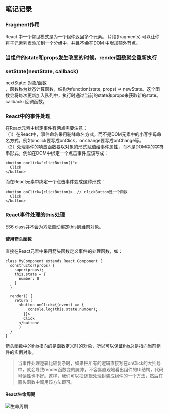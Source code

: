 ## 笔记记录

### Fragment作用
  React 中一个常见模式是为一个组件返回多个元素。 片段(fragments) 可以让你将子元素列表添加到一个分组中，并且不会在DOM 中增加额外节点。

### 当组件的state和props发生改变的时候，render函数就会重新执行

### setState(nextState, callback)
  nextState: 对象/函数<br>，函数称为状态计算函数，结构为function(state, props) => newState。这个函数会将每次更新加入队列中，执行时通过当前的state和props来获取新的state。<br>
  callback: 回调函数。

### React中的事件处理
  在React元素中绑定事件有两点需要注意：<br>
  （1）在React中，事件命名采用驼峰命名方式，而不是DOM元素中的小写字母命名方式。例如onclick要写成onClick，onchange要写成onChange等。<br>
  （2）处理事件的响应函数要以对象的形式赋值给事件属性，而不是DOM中的字符串形式。例如在DOM中绑定一个点击事件应该写成：<br>
  ```
  <button onclick="clickButton()">
    Click
  </button>
  ```
  而在React元素中绑定一个点击事件变成这种形式：
  ```
  <button onClick={clickButton}>  // clickButton是一个函数
    Click
  </button>
  ```

### React事件处理的this处理
  ES6 class并不会为方法自动绑定this到当前对象。
#### 使用箭头函数
  直接在React元素中采用箭头函数定义事件的处理函数，如：
  ```
  class MyComponent extends React.Component {
    constructor(props) {
      super(props);
      this.state = {
        number: 0
      }
    }

    render() {
      return (
        <button onClick={(event) => {
            console.log(this.state.number);
          }}>
          Click
        </button>
        )
    }
  }
  ```
  箭头函数中的this指向的是函数定义时的对象，所以可以保证this总是指向当前组件的实例对象。
  > 当事件处理逻辑比较复杂时，如果把所有的逻辑直接写在onClick的大括号中，就会导致render函数变的臃肿，不容易直观地看出组件的UI结构，代码可读性也不好。这样，我们可以把逻辑处理封装成组件的一个方法，然后在箭头函数中调用该方法即可。
#### React生命周期
  ![生命周期](https://user-gold-cdn.xitu.io/2017/11/11/88e11709488aeea3f9c6595ee4083bf3?imageView2/0/w/1280/h/960/format/webp/ignore-error/1 "React生命周期")